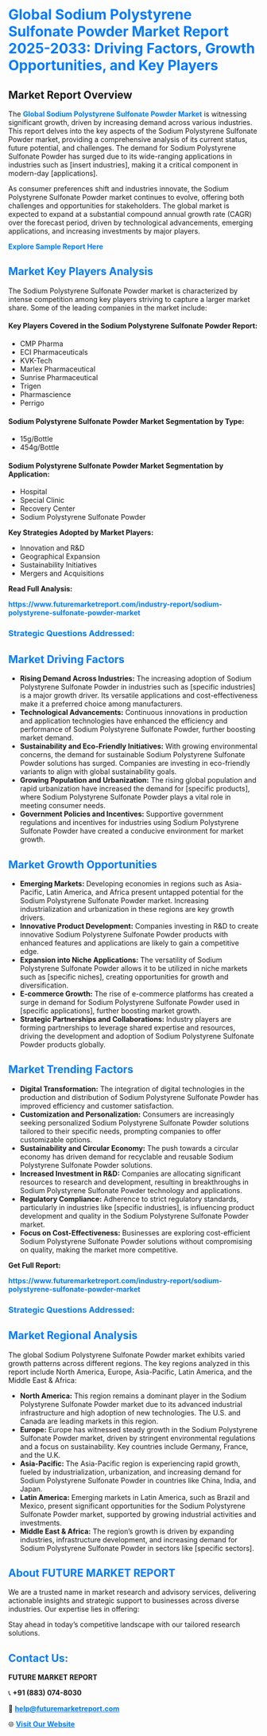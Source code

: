 <h1 style="color: #007BFF;">Global Sodium Polystyrene Sulfonate Powder Market Report 2025-2033: Driving Factors, Growth Opportunities, and Key Players</h1>

<section id="overview">
<h2>Market Report Overview</h2>
<p>The <a href="https://www.futuremarketreport.com/industry-report/sodium-polystyrene-sulfonate-powder-market" style="color: #007BFF; text-decoration: none;"><strong>Global Sodium Polystyrene Sulfonate Powder Market</strong></a> is witnessing significant growth, driven by increasing demand across various industries. This report delves into the key aspects of the Sodium Polystyrene Sulfonate Powder market, providing a comprehensive analysis of its current status, future potential, and challenges. The demand for Sodium Polystyrene Sulfonate Powder has surged due to its wide-ranging applications in industries such as [insert industries], making it a critical component in modern-day [applications].</p>
<p>As consumer preferences shift and industries innovate, the Sodium Polystyrene Sulfonate Powder market continues to evolve, offering both challenges and opportunities for stakeholders. The global market is expected to expand at a substantial compound annual growth rate (CAGR) over the forecast period, driven by technological advancements, emerging applications, and increasing investments by major players.</p>
</section>

<section id="overview">
<p><a href="https://www.futuremarketreport.com/request-sample/reportId=124076" style="color: #007BFF; text-decoration: none;"><strong>Explore Sample Report Here</strong></a></p>
</section>

<section id="key-players">
<h2 style="color: #007BFF;">Market Key Players Analysis</h2>
<p>The Sodium Polystyrene Sulfonate Powder market is characterized by intense competition among key players striving to capture a larger market share. Some of the leading companies in the market include:</p>
<h4>Key Players Covered in the Sodium Polystyrene Sulfonate Powder Report:</h4>
<ul><li>CMP Pharma</li><li>ECI Pharmaceuticals</li><li>KVK-Tech</li><li>Marlex Pharmaceutical</li><li>Sunrise Pharmaceutical</li><li>Trigen</li><li>Pharmascience</li><li>Perrigo</li></ul>
<h4>Sodium Polystyrene Sulfonate Powder Market Segmentation by Type:</h4>
<ul><li>15g/Bottle</li><li>454g/Bottle</li></ul>

<h4>Sodium Polystyrene Sulfonate Powder Market Segmentation by Application:</h4>
<ul><li>Hospital</li><li>Special Clinic</li><li>Recovery Center</li><li>Sodium Polystyrene Sulfonate Powder</li></ul>
<p><strong>Key Strategies Adopted by Market Players:</strong></p>
<ul>
<li>Innovation and R&D</li>
<li>Geographical Expansion</li>
<li>Sustainability Initiatives</li>
<li>Mergers and Acquisitions</li>
</ul>
</section>

<section>
<p><strong>Read Full Analysis: </strong></p><a href="https://www.futuremarketreport.com/industry-report/sodium-polystyrene-sulfonate-powder-market" style="color: #007BFF; text-decoration: none;"><strong>https://www.futuremarketreport.com/industry-report/sodium-polystyrene-sulfonate-powder-market</strong></a>
<h3 style="color: #007BFF;">Strategic Questions Addressed:</h3>
</section>

<section id="driving-factors">
<h2 style="color: #007BFF;">Market Driving Factors</h2>
<ul>
<li><strong>Rising Demand Across Industries:</strong> The increasing adoption of Sodium Polystyrene Sulfonate Powder in industries such as [specific industries] is a major growth driver. Its versatile applications and cost-effectiveness make it a preferred choice among manufacturers.</li>
<li><strong>Technological Advancements:</strong> Continuous innovations in production and application technologies have enhanced the efficiency and performance of Sodium Polystyrene Sulfonate Powder, further boosting market demand.</li>
<li><strong>Sustainability and Eco-Friendly Initiatives:</strong> With growing environmental concerns, the demand for sustainable Sodium Polystyrene Sulfonate Powder solutions has surged. Companies are investing in eco-friendly variants to align with global sustainability goals.</li>
<li><strong>Growing Population and Urbanization:</strong> The rising global population and rapid urbanization have increased the demand for [specific products], where Sodium Polystyrene Sulfonate Powder plays a vital role in meeting consumer needs.</li>
<li><strong>Government Policies and Incentives:</strong> Supportive government regulations and incentives for industries using Sodium Polystyrene Sulfonate Powder have created a conducive environment for market growth.</li>
</ul>
</section>

<section id="growth-opportunities">
<h2 style="color: #007BFF;">Market Growth Opportunities</h2>
<ul>
<li><strong>Emerging Markets:</strong> Developing economies in regions such as Asia-Pacific, Latin America, and Africa present untapped potential for the Sodium Polystyrene Sulfonate Powder market. Increasing industrialization and urbanization in these regions are key growth drivers.</li>
<li><strong>Innovative Product Development:</strong> Companies investing in R&D to create innovative Sodium Polystyrene Sulfonate Powder products with enhanced features and applications are likely to gain a competitive edge.</li>
<li><strong>Expansion into Niche Applications:</strong> The versatility of Sodium Polystyrene Sulfonate Powder allows it to be utilized in niche markets such as [specific niches], creating opportunities for growth and diversification.</li>
<li><strong>E-commerce Growth:</strong> The rise of e-commerce platforms has created a surge in demand for Sodium Polystyrene Sulfonate Powder used in [specific applications], further boosting market growth.</li>
<li><strong>Strategic Partnerships and Collaborations:</strong> Industry players are forming partnerships to leverage shared expertise and resources, driving the development and adoption of Sodium Polystyrene Sulfonate Powder products globally.</li>
</ul>
</section>

<section id="trending-factors">
<h2 style="color: #007BFF;">Market Trending Factors</h2>
<ul>
<li><strong>Digital Transformation:</strong> The integration of digital technologies in the production and distribution of Sodium Polystyrene Sulfonate Powder has improved efficiency and customer satisfaction.</li>
<li><strong>Customization and Personalization:</strong> Consumers are increasingly seeking personalized Sodium Polystyrene Sulfonate Powder solutions tailored to their specific needs, prompting companies to offer customizable options.</li>
<li><strong>Sustainability and Circular Economy:</strong> The push towards a circular economy has driven demand for recyclable and reusable Sodium Polystyrene Sulfonate Powder solutions.</li>
<li><strong>Increased Investment in R&D:</strong> Companies are allocating significant resources to research and development, resulting in breakthroughs in Sodium Polystyrene Sulfonate Powder technology and applications.</li>
<li><strong>Regulatory Compliance:</strong> Adherence to strict regulatory standards, particularly in industries like [specific industries], is influencing product development and quality in the Sodium Polystyrene Sulfonate Powder market.</li>
<li><strong>Focus on Cost-Effectiveness:</strong> Businesses are exploring cost-efficient Sodium Polystyrene Sulfonate Powder solutions without compromising on quality, making the market more competitive.</li>
</ul>
</section>

<section>
<p><strong>Get Full Report: </strong></p><a href="https://www.futuremarketreport.com/industry-report/sodium-polystyrene-sulfonate-powder-market" style="color: #007BFF; text-decoration: none;"><strong>https://www.futuremarketreport.com/industry-report/sodium-polystyrene-sulfonate-powder-market</strong></a>
<h3 style="color: #007BFF;">Strategic Questions Addressed:</h3>
</section>


<section id="regional-analysis">
<h2 style="color: #007BFF;">Market Regional Analysis</h2>
<p>The global Sodium Polystyrene Sulfonate Powder market exhibits varied growth patterns across different regions. The key regions analyzed in this report include North America, Europe, Asia-Pacific, Latin America, and the Middle East & Africa:</p>
<ul>
<li><strong>North America:</strong> This region remains a dominant player in the Sodium Polystyrene Sulfonate Powder market due to its advanced industrial infrastructure and high adoption of new technologies. The U.S. and Canada are leading markets in this region.</li>
<li><strong>Europe:</strong> Europe has witnessed steady growth in the Sodium Polystyrene Sulfonate Powder market, driven by stringent environmental regulations and a focus on sustainability. Key countries include Germany, France, and the U.K.</li>
<li><strong>Asia-Pacific:</strong> The Asia-Pacific region is experiencing rapid growth, fueled by industrialization, urbanization, and increasing demand for Sodium Polystyrene Sulfonate Powder in countries like China, India, and Japan.</li>
<li><strong>Latin America:</strong> Emerging markets in Latin America, such as Brazil and Mexico, present significant opportunities for the Sodium Polystyrene Sulfonate Powder market, supported by growing industrial activities and investments.</li>
<li><strong>Middle East & Africa:</strong> The region’s growth is driven by expanding industries, infrastructure development, and increasing demand for Sodium Polystyrene Sulfonate Powder in sectors like [specific sectors].</li>
</ul>
</section>

<footer>
<h2 style="color: #007BFF;">About FUTURE MARKET REPORT</h2>
<p>We are a trusted name in market research and advisory services, delivering actionable insights and strategic support to businesses across diverse industries. Our expertise lies in offering:</p>

<p>Stay ahead in today’s competitive landscape with our tailored research solutions.</p>

<h2 style="color: #007BFF;">Contact Us:</h2>
<p><strong>FUTURE MARKET REPORT</strong></p>
<p>📞 <strong>+91 (883) 074-8030</strong></p>
<p>📧 <strong><a href="mailto:help@futuremarketreport.com" style="color: #007BFF;">help@futuremarketreport.com</a></strong></p>
<p>🌐 <strong><a href="https://www.futuremarketreport.com/" style="color: #007BFF;">Visit Our Website</a></strong></p>
</footer>